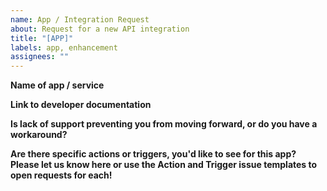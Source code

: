 ```yaml
---
name: App / Integration Request
about: Request for a new API integration
title: "[APP]"
labels: app, enhancement
assignees: ""
---
```


**Name of app / service**

**Link to developer documentation**

**Is lack of support preventing you from moving forward, or do you have a workaround?**

**Are there specific actions or triggers, you'd like to see for this app? Please let us know here or use the Action and Trigger issue templates to open requests for each!**
